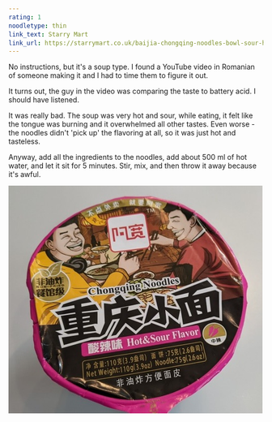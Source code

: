 ```yaml
---
rating: 1
noodletype: thin
link_text: Starry Mart
link_url: https://starrymart.co.uk/baijia-chongqing-noodles-bowl-sour-hot.html
---
```


No instructions, but it's a soup type.  I found a YouTube video in Romanian of someone making it and I had to time them to figure it out.   

It turns out, the guy in the video was comparing the taste to battery acid. I should have listened.  

It was really bad.  The soup was very hot and sour, while eating, it felt like the tongue was burning and it overwhelmed all other tastes.  Even worse - the noodles didn't 'pick up' the flavoring at all, so it was just hot and tasteless.

Anyway, add all the ingredients to the noodles, add about 500 ml of hot water, and let it sit for 5 minutes. Stir, mix, and then throw it away because it's awful.  

![BaiJia A-Kuan Chong Qing Noodle Sour and Hot Flavour Bowl](images/003.jpg)